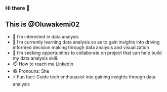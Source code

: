 ###  Hi there 👋 

##  This is @Oluwakemi02

- 👀 I’m interested in data analysis
- 🌱 I’m currently learning data analysis so as to gain insights into driving informed decision making through data analysis and visualization
- 💞️ I’m seeking opportunities to collaborate on project that can help build my data analysis skill.
- 📫 How to reach me [Linkedin](https://www.linkedin.com/in/oluwakemi-ajayi-a3a848224/)
- 😄 Pronouns: She
- ⚡ Fun fact: Guide tech enthuuasist into gaining insights through data analysis
  
<!---
Oluwakemi02/Oluwakemi02 is a ✨ special ✨ repository because its `README.md` (this file) appears on your GitHub profile.
You can click the Preview link to take a look at your changes.
--->
